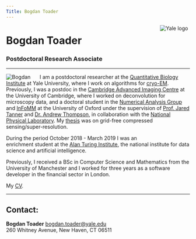 ```yaml
---
Title: Bogdan Toader
---
```


<img src="/img/yale.png" style="max-height:80px;min-width:40px;float:right;margin-right:5px;margin-bottom:10px" alt="Yale logo" />


# Bogdan Toader
### Postdoctoral Research Associate 


---

<img src="/img/me_square.png" style="max-width:25%;min-width:40px;float:left;margin-right:5%;border-radius:4%" alt="Bogdan" />
<!--<img src="/img/me.jpg" style="max-width:25%;min-width:40px;float:left;margin-right:5%;border-radius:4%" alt="Bogdan" />-->

I am a postdoctoral researcher at the [Quantitative Biology Institute](https://qbio.yale.edu) at Yale University,
where I work on algorithms for [cryo-EM](https://en.wikipedia.org/wiki/Cryogenic_electron_microscopy). 
Previously, I was a postdoc in the [Cambridge Advanced Imaging Centre](https://caic.bio.cam.ac.uk) 
at the University of Cambridge, where I worked on deconvolution for microscopy data, 
and a doctoral student in the [Numerical Analysis Group](https://www.maths.ox.ac.uk/groups/numerical-analysis)
and
[InFoMM](https://www.maths.ox.ac.uk/study-here/postgraduate-study/industrially-focused-mathematical-modelling-epsrc-cdt) 
at the University of Oxford under the supervision of 
[Prof. Jared Tanner](https://people.maths.ox.ac.uk/tanner/) and 
[Dr. Andrew Thompson](https://people.maths.ox.ac.uk/thompson/),
in collaboration with the 
[National Physical Laboratory](http://www.npl.co.uk/).
My [thesis](Bogdan_Toader_thesis.pdf) was on grid-free compressed sensing/super-resolution.

During the period October 2018 - March 2019 I was an  
enrichment student at the 
[Alan Turing Institute](https://www.turing.ac.uk),
the national institute for data science and artificial intelligence.

Previously, I received a BSc in Computer Science and Mathematics from 
the University of Manchester and I worked for three years
as a software developer in the financial sector in London.

My [CV](Bogdan_Toader_CV_Oct2021.pdf).

---

## Contact:

**Bogdan Toader**  [bogdan.toader@yale.edu](mailto:bogdan.toader@yale.edu)</br>
260 Whitney Avenue, New Haven, CT 06511</br>




